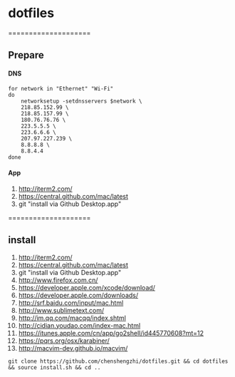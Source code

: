 # dotfiles

====================

## Prepare

#### DNS

```
for network in "Ethernet" "Wi-Fi"
do
	networksetup -setdnsservers $network \
	218.85.152.99 \
	218.85.157.99 \
	180.76.76.76 \
	223.5.5.5 \
	223.6.6.6 \
	207.97.227.239 \
	8.8.8.8 \
	8.8.4.4
done	
```

#### App

1. http://iterm2.com/
2. https://central.github.com/mac/latest
3. git  "install via Github Desktop.app"

====================

## install

1. http://iterm2.com/
2. https://central.github.com/mac/latest
3. git  "install via Github Desktop.app"
4. http://www.firefox.com.cn/
5. https://developer.apple.com/xcode/download/
6. https://developer.apple.com/downloads/
7. http://srf.baidu.com/input/mac.html
8. http://www.sublimetext.com/
9. http://im.qq.com/macqq/index.shtml
10. http://cidian.youdao.com/index-mac.html
11. https://itunes.apple.com/cn/app/go2shell/id445770608?mt=12
12. https://pqrs.org/osx/karabiner/ 
13. http://macvim-dev.github.io/macvim/

```
git clone https://github.com/chenshengzhi/dotfiles.git && cd dotfiles && source install.sh && cd ..
```
